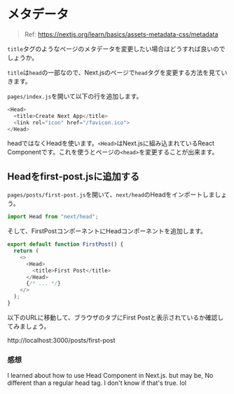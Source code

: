# メタデータ

> Ref: https://nextjs.org/learn/basics/assets-metadata-css/metadata

`title`タグのようなページのメタデータを変更したい場合はどうすれば良いのでしょうか。

`title`は`head`の一部なので、Next.jsのページで`head`タグを変更する方法を見ていきます。

`pages/index.js`を開いて以下の行を追加します。

```javascript
<Head>
  <title>Create Next App</title>
  <link rel="icon" href="/favicon.ico">
</Head>
```

headではなくHeadを使います。`<Head>`はNext.jsに組み込まれているReact Componentです。これを使うとページの`<head>`を変更することが出来ます。

## Headをfirst-post.jsに追加する

`pages/posts/first-post.js`を開いて、`next/head`のHeadをインポートしましょう。

```javascript
import Head from "next/head";
```

そして、FirstPostコンポーネントにHeadコンポーネントを追加します。

```javascript
export default function FirstPost() {
  return (
    <>
      <Head>
        <title>First Post</title>
      </Head>
      {/* ... */}
    </>
  );
}
```

以下のURLに移動して、ブラウザのタブにFirst Postと表示されているか確認してみましょう。

http://localhost:3000/posts/first-post

### 感想

I learned about how to use Head Component in Next.js. but may be, No different than a regular head tag.
I don't know if that's true. lol
